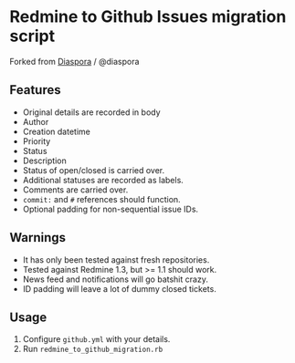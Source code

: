 # Redmine to Github Issues migration script

Forked from [Diaspora](https://joindiaspora.com/) / @diaspora

## Features

- Original details are recorded in body
 - Author
 - Creation datetime
 - Priority
 - Status
 - Description
- Status of open/closed is carried over.
- Additional statuses are recorded as labels.
- Comments are carried over.
- `commit:` and `#` references should function.
- Optional padding for non-sequential issue IDs.

## Warnings

- It has only been tested against fresh repositories.
- Tested against Redmine 1.3, but >= 1.1 should work.
- News feed and notifications will go batshit crazy.
- ID padding will leave a lot of dummy closed tickets.

## Usage

1. Configure `github.yml` with your details.
1. Run `redmine_to_github_migration.rb`
